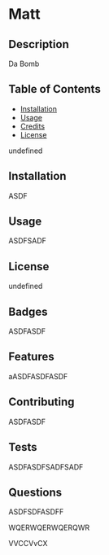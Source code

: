 
# Matt

## Description 

Da Bomb

## Table of Contents

* [Installation](#installation)
* [Usage](#usage)
* [Credits](#credits)
* [License](#license)


undefined

## Installation

ASDF

## Usage

ASDFSADF

## License

undefined

## Badges

ASDFASDF

## Features

aASDFASDFASDF

## Contributing

ASDFASDF

## Tests

ASDFASDFSADFSADF

## Questions

ASDFSDFASDFF

WQERWQERWQERQWR

VVCCVvCX
